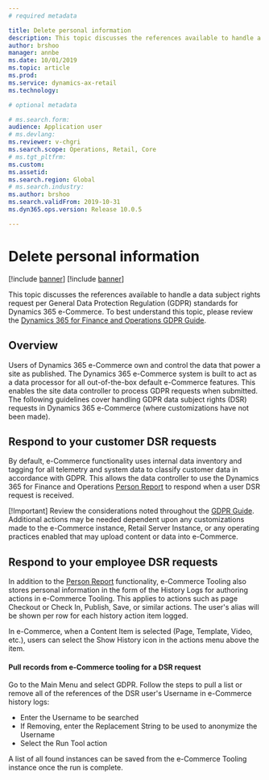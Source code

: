 ```yaml
---
# required metadata

title: Delete personal information
description: This topic discusses the references available to handle a data subject request per General Data Protection Regulation (GDPR) standards for Dynamics 365 e-Commerce.
author: brshoo
manager: annbe
ms.date: 10/01/2019
ms.topic: article
ms.prod: 
ms.service: dynamics-ax-retail
ms.technology: 

# optional metadata

# ms.search.form: 
audience: Application user
# ms.devlang: 
ms.reviewer: v-chgri
ms.search.scope: Operations, Retail, Core
# ms.tgt_pltfrm: 
ms.custom: 
ms.assetid: 
ms.search.region: Global
# ms.search.industry: 
ms.author: brshoo
ms.search.validFrom: 2019-10-31
ms.dyn365.ops.version: Release 10.0.5

---
```


# Delete personal information

[!include [banner](../includes/preview-banner.md)]
[!include [banner](../includes/banner.md)]

This topic discusses the references available to handle a data subject rights request per General Data Protection Regulation (GDPR) standards for Dynamics 365 e-Commerce. To best understand this topic, please review the [Dynamics 365 for Finance and Operations GDPR Guide](https://docs.microsoft.com/en-us/dynamics365/unified-operations/dev-itpro/gdpr/gdpr-guide). 

## Overview

Users of Dynamics 365 e-Commerce own and control the data that power a site as published. The Dynamics 365 e-Commerce system is built to act as a data processor for all out-of-the-box default e-Commerce features. This enables the site data controller to process GDPR requests when submitted. The following guidelines cover handling GDPR data subject rights (DSR) requests in Dynamics 365 e-Commerce (where customizations have not been made).

## Respond to your customer DSR requests

By default, e-Commerce functionality uses internal data inventory and tagging for all telemetry and system data to classify customer data in accordance with GDPR. This allows the data controller to use the Dynamics 365 for Finance and Operations [Person Report](https://docs.microsoft.com/en-us/dynamics365/unified-operations/dev-itpro/gdpr/gdpr-guide#the-person-search-report) to respond when a user DSR request is received.

[!Important] Review the considerations noted throughout the [GDPR Guide](https://docs.microsoft.com/en-us/dynamics365/unified-operations/dev-itpro/gdpr/gdpr-guide). Additional actions may be needed dependent upon any customizations made to the e-Commerce instance, Retail Server Instance, or any operating practices enabled that may upload content or data into e-Commerce.

## Respond to your employee DSR requests

In addition to the [Person Report](https://docs.microsoft.com/en-us/dynamics365/unified-operations/dev-itpro/gdpr/gdpr-guide#the-person-search-report) functionality, e-Commerce Tooling also stores personal information in the form of the History Logs for authoring actions in e-Commerce Tooling.  This applies to actions such as page Checkout or Check In, Publish, Save, or similar actions. The user's alias will be shown per row for each history action item logged.  

In e-Commerce, when a Content Item is selected (Page, Template, Video, etc.), users can select the Show History icon in the actions menu above the item.

#### Pull records from e-Commerce tooling for a DSR request

Go to the Main Menu and select GDPR. Follow the steps to pull a list or remove all of the references of the DSR user's Username in e-Commerce history logs:

- Enter the Username to be searched
- If Removing, enter the Replacement String to be used to anonymize the Username
- Select the Run Tool action

A list of all found instances can be saved from the e-Commerce Tooling instance once the run is complete.

